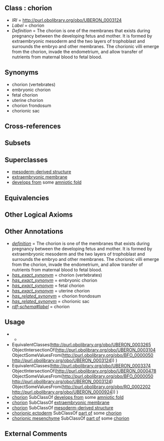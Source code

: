 
## Class : chorion

 * *IRI* = http://purl.obolibrary.org/obo/UBERON_0003124
 * *Label* = chorion
 * *Definition* = The chorion is one of the membranes that exists during pregnancy between the developing fetus and mother. It is formed by extraembryonic mesoderm and the two layers of trophoblast and surrounds the embryo and other membranes. The chorionic villi emerge from the chorion, invade the endometrium, and allow transfer of nutrients from maternal blood to fetal blood.

## Synonyms

 * chorion (vertebrates)
 * embryonic chorion
 * fetal chorion
 * uterine chorion
 * chorion frondosum
 * chorionic sac

## Cross-references


## Subsets


## Superclasses

 * [mesoderm-derived structure](../../UBERON/20/UBERON_0004120.md)
 * [extraembryonic membrane](../../UBERON/31/UBERON_0005631.md)
 * [develops from](../../RO/02/RO_0002202.md) some [amniotic fold](../../UBERON/71/UBERON_0005971.md)

## Equivalencies


## Other Logical Axioms


## Other Annotations

 * *[definition](../../IAO/15/IAO_0000115.md)* = The chorion is one of the membranes that exists during pregnancy between the developing fetus and mother. It is formed by extraembryonic mesoderm and the two layers of trophoblast and surrounds the embryo and other membranes. The chorionic villi emerge from the chorion, invade the endometrium, and allow transfer of nutrients from maternal blood to fetal blood.
 * *[has_exact_synonym](../../ym/oboInOwl#hasExactSynonym.md)* = chorion (vertebrates)
 * *[has_exact_synonym](../../ym/oboInOwl#hasExactSynonym.md)* = embryonic chorion
 * *[has_exact_synonym](../../ym/oboInOwl#hasExactSynonym.md)* = fetal chorion
 * *[has_exact_synonym](../../ym/oboInOwl#hasExactSynonym.md)* = uterine chorion
 * *[has_related_synonym](../../ym/oboInOwl#hasRelatedSynonym.md)* = chorion frondosum
 * *[has_related_synonym](../../ym/oboInOwl#hasRelatedSynonym.md)* = chorionic sac
 * *[rdf-schema#label](../../el/rdf-schema#label.md)* = chorion

## Usage

 * -
 * EquivalentClasses(<http://purl.obolibrary.org/obo/UBERON_0003265> ObjectIntersectionOf(<http://purl.obolibrary.org/obo/UBERON_0003104> ObjectSomeValuesFrom(<http://purl.obolibrary.org/obo/BFO_0000050> <http://purl.obolibrary.org/obo/UBERON_0003124>)) )
 * EquivalentClasses(<http://purl.obolibrary.org/obo/UBERON_0003374> ObjectIntersectionOf(<http://purl.obolibrary.org/obo/UBERON_0000478> ObjectSomeValuesFrom(<http://purl.obolibrary.org/obo/BFO_0000050> <http://purl.obolibrary.org/obo/UBERON_0003124>) ObjectSomeValuesFrom(<http://purl.obolibrary.org/obo/RO_0002202> <http://purl.obolibrary.org/obo/UBERON_0000924>)) )
 * [chorion](../../UBERON/24/UBERON_0003124.md) SubClassOf [develops from](../../RO/02/RO_0002202.md) some [amniotic fold](../../UBERON/71/UBERON_0005971.md)
 * [chorion](../../UBERON/24/UBERON_0003124.md) SubClassOf [extraembryonic membrane](../../UBERON/31/UBERON_0005631.md)
 * [chorion](../../UBERON/24/UBERON_0003124.md) SubClassOf [mesoderm-derived structure](../../UBERON/20/UBERON_0004120.md)
 * [chorionic ectoderm](../../UBERON/74/UBERON_0003374.md) SubClassOf [part of](../../BFO/50/BFO_0000050.md) some [chorion](../../UBERON/24/UBERON_0003124.md)
 * [chorionic mesenchyme](../../UBERON/65/UBERON_0003265.md) SubClassOf [part of](../../BFO/50/BFO_0000050.md) some [chorion](../../UBERON/24/UBERON_0003124.md)

## External Comments

